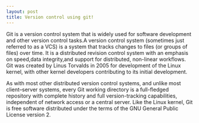 ```yaml
---
layout: post
title: Version control using git!
---
```

Git  is a version control system that is widely used for software development and other version control tasks.A version control system (sometimes just referred to as a VCS) is a system that tracks changes to files (or groups of files) over time. It is a distributed revision control system with an emphasis on speed,data integrity,and support for distributed, non-linear workflows. Git was created by Linus Torvalds in 2005 for development of the Linux kernel, with other kernel developers contributing to its initial development.

As with most other distributed version control systems, and unlike most client–server systems, every Git working directory is a full-fledged repository with complete history and full version-tracking capabilities, independent of network access or a central server. Like the Linux kernel, Git is free software distributed under the terms of the GNU General Public License version 2.
